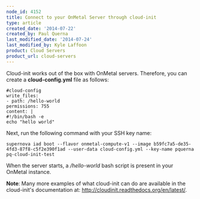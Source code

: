 ```yaml
---
node_id: 4152
title: Connect to your OnMetal Server through cloud-init
type: article
created_date: '2014-07-22'
created_by: Paul Querna
last_modified_date: '2014-07-24'
last_modified_by: Kyle Laffoon
product: Cloud Servers
product_url: cloud-servers
---
```


Cloud-init works out of the box with OnMetal servers. Therefore, you can
create a **cloud-config.yml** file as follows:

    #cloud-config
    write_files:
    - path: /hello-world
    permissions: 755
    content: |
    #!/bin/bash -e
    echo "hello world"

Next, run the following command with your SSH key name:

    supernova iad boot --flavor onmetal-compute-v1 --image b59fc7a5-de35-4fd3-87f8-c5f2e390f1ad --user-data cloud-config.yml --key-name pquerna
    pq-cloud-init-test

When the server starts, a */hello-world* bash script is present in your
OnMetal instance.

**Note**: Many more examples of what cloud-init can do are available in
the cloud-init's documentation at:
<http://cloudinit.readthedocs.org/en/latest/>.
